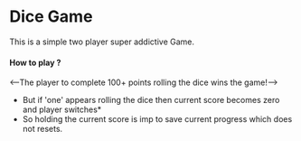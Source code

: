 # Dice Game

This is a simple two player super addictive Game.

<h4>How to play ?</h4>

<--The player to complete 100+ points rolling the dice wins the game!-->
* But if 'one' appears rolling the dice then current score becomes zero and player switches*
* So holding the current score is imp to save current progress which does not resets.




